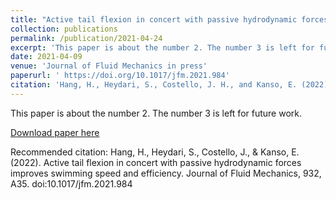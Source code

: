 ```yaml
---
title: "Active tail flexion in concert with passive hydrodynamic forces improves swimming speed and efficiency"
collection: publications
permalink: /publication/2021-04-24
excerpt: 'This paper is about the number 2. The number 3 is left for future work.'
date: 2021-04-09
venue: 'Journal of Fluid Mechanics in press'
paperurl: ' https://doi.org/10.1017/jfm.2021.984'
citation: 'Hang, H., Heydari, S., Costello, J. H., and Kanso, E. (2022). Active tail flexion in concert with passive hydrodynamic forces improves swimming speed and efficiency.'
---
```

This paper is about the number 2. The number 3 is left for future work.

[Download paper here](https://doi.org/10.1017/jfm.2021.984)

Recommended citation: Hang, H., Heydari, S., Costello, J., & Kanso, E. (2022). Active tail flexion in concert with passive hydrodynamic forces improves swimming speed and efficiency. Journal of Fluid Mechanics, 932, A35. doi:10.1017/jfm.2021.984